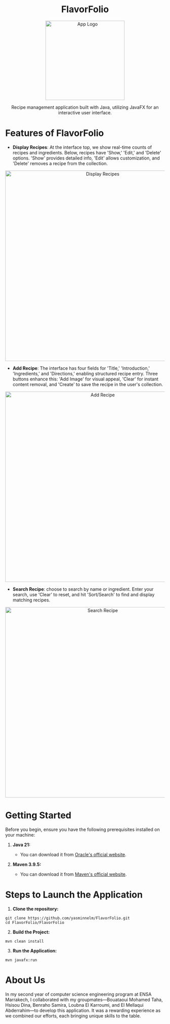 <h1 align="center">
  FlavorFolio
</h1>
<p align="center">
  <img src="https://github.com/yasminnelm/FlavorFolio/assets/124046446/ae341ecb-fac7-4abf-9bc3-add09f6f6b69" width="250" alt="App Logo">
</p>
<p align="center">Recipe management application built with Java, utilizing JavaFX for an interactive user interface.</p>

# Features of FlavorFolio
* **Display Recipes**: At the interface top, we show real-time counts of recipes and ingredients. Below, recipes have 'Show,' 'Edit,' and 'Delete' options. 'Show' provides detailed info, 'Edit' allows customization, and 'Delete' removes a recipe from the collection.
<p align="center">
  <img src="https://github.com/yasminnelm/FlavorFolio/assets/124046446/59555bd2-0f1f-4659-950e-8fdea7808075" width="600" alt="Display Recipes">
</p>

* **Add Recipe**: The interface has four fields for 'Title,' 'Introduction,' 'Ingredients,' and 'Directions,' enabling structured recipe entry. Three buttons enhance this: 'Add Image' for visual appeal, 'Clear' for instant content removal, and 'Create' to save the recipe in the user's collection.
<p align="center">
  <img src="https://github.com/yasminnelm/FlavorFolio/assets/124046446/2e8e34de-fbbc-45fe-ab08-22febb2db98a" width="600" alt="Add Recipe">
</p>

* **Search Recipe**: choose to search by name or ingredient. Enter your search, use 'Clear' to reset, and hit 'Sort/Search' to find and display matching recipes.
<p align="center">
  <img src="https://github.com/yasminnelm/FlavorFolio/assets/124046446/814d5100-3422-456f-b23e-33a041623685" width="600" alt="Search Recipe">
</p>

# Getting Started
Before you begin, ensure you have the following prerequisites installed on your machine:
1. **Java 21:**
   - You can download it from [Oracle's official website](https://www.oracle.com/java/technologies/javase-jdk21-downloads.html).

2. **Maven 3.9.5:**
   - You can download it from [Maven's official website](https://maven.apache.org/download.cgi).

# Steps to Launch the Application
1. **Clone the repository:**
```
git clone https://github.com/yasminnelm/FlavorFolio.git
cd FlavorFolio/FlavorFolio
```
2. **Build the Project:**
```
mvn clean install
```
3. **Run the Application:**
```
mvn javafx:run
```

# About Us
In my second year of computer science engineering program at ENSA Marrakech, I collaborated with my groupmates—Bouataoui Mohamed Taha, Hsisou Dina, Benraho Samira, Loubna El Karroumi, and El Mellaqui Abderrahim—to develop this application. It was a rewarding experience as we combined our efforts, each bringing unique skills to the table.
